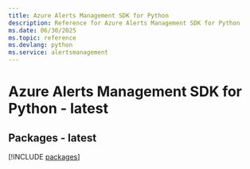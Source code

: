 ```yaml
---
title: Azure Alerts Management SDK for Python
description: Reference for Azure Alerts Management SDK for Python
ms.date: 06/30/2025
ms.topic: reference
ms.devlang: python
ms.service: alertsmanagement
---
```

# Azure Alerts Management SDK for Python - latest
## Packages - latest
[!INCLUDE [packages](alerts-management-index.md)]